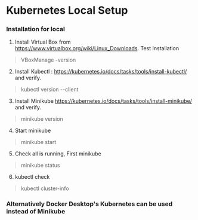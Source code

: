 # Kubernetes Local Setup  

### Installation for local  
1. Install Virtual Box from https://www.virtualbox.org/wiki/Linux_Downloads. Test Installation  
>VBoxManage -version  

2. Install Kubectl : https://kubernetes.io/docs/tasks/tools/install-kubectl/ and verify.  
>kubectl version --client  

3. Install Minikube https://kubernetes.io/docs/tasks/tools/install-minikube/ and verify.  
>minikube version  

4. Start minikube  
>minikube start  

5. Check all is running, First minikube  
>minikube status  

6. kubectl check  
>kubectl cluster-info  

### Alternatively Docker Desktop's Kubernetes can be used instead of Minikube